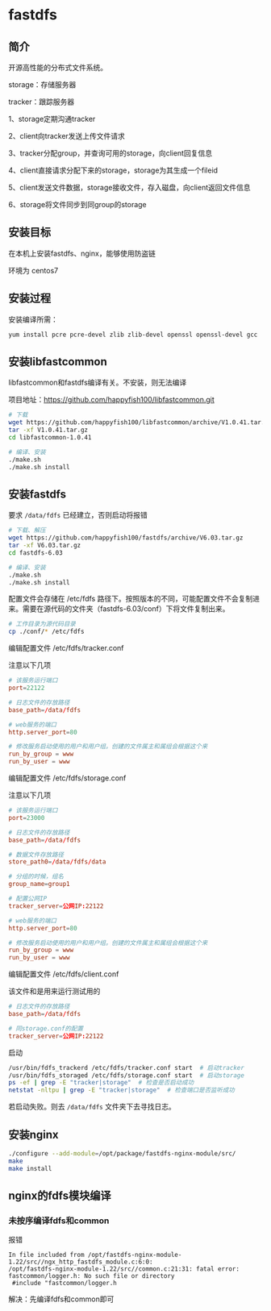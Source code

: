 # fastdfs

## 简介

开源高性能的分布式文件系统。

storage：存储服务器

tracker：跟踪服务器

1、storage定期沟通tracker

2、client向tracker发送上传文件请求

3、tracker分配group，并查询可用的storage，向client回复信息

4、client直接请求分配下来的storage，storage为其生成一个fileid

5、client发送文件数据，storage接收文件，存入磁盘，向client返回文件信息

6、storage将文件同步到同group的storage

## 安装目标

在本机上安装fastdfs、nginx，能够使用防盗链

环境为 centos7

## 安装过程

安装编译所需：

``` bash
yum install pcre pcre-devel zlib zlib-devel openssl openssl-devel gcc
```

## 安装libfastcommon

libfastcommon和fastdfs编译有关。不安装，则无法编译

项目地址：<https://github.com/happyfish100/libfastcommon.git>

``` bash
# 下载
wget https://github.com/happyfish100/libfastcommon/archive/V1.0.41.tar.gz
tar -xf V1.0.41.tar.gz
cd libfastcommon-1.0.41

# 编译、安装
./make.sh
./make.sh install
```

## 安装fastdfs

要求 `/data/fdfs` 已经建立，否则启动将报错

``` bash
# 下载、解压
wget https://github.com/happyfish100/fastdfs/archive/V6.03.tar.gz
tar -xf V6.03.tar.gz
cd fastdfs-6.03

# 编译、安装
./make.sh
./make.sh install
```

配置文件会存储在 /etc/fdfs 路径下。按照版本的不同，可能配置文件不会复制进来。需要在源代码的文件夹（fastdfs-6.03/conf）下将文件复制出来。

``` bash
# 工作目录为源代码目录
cp ./conf/* /etc/fdfs
```

编辑配置文件 /etc/fdfs/tracker.conf

注意以下几项

``` conf
# 该服务运行端口
port=22122

# 日志文件的存放路径
base_path=/data/fdfs

# web服务的端口
http.server_port=80

# 修改服务启动使用的用户和用户组。创建的文件属主和属组会根据这个来
run_by_group = www
run_by_user = www
```

编辑配置文件 /etc/fdfs/storage.conf

注意以下几项

``` conf
# 该服务运行端口
port=23000

# 日志文件的存放路径
base_path=/data/fdfs

# 数据文件存放路径
store_path0=/data/fdfs/data

# 分组的时候，组名
group_name=group1

# 配置公网IP
tracker_server=公网IP:22122

# web服务的端口
http.server_port=80

# 修改服务启动使用的用户和用户组。创建的文件属主和属组会根据这个来
run_by_group = www
run_by_user = www
```

编辑配置文件 /etc/fdfs/client.conf

该文件和是用来运行测试用的

``` conf
# 日志文件的存放路径
base_path=/data/fdfs

# 同storage.conf的配置
tracker_server=公网IP:22122
```

启动

``` bash
/usr/bin/fdfs_trackerd /etc/fdfs/tracker.conf start  # 启动tracker
/usr/bin/fdfs_storaged /etc/fdfs/storage.conf start  # 启动storage
ps -ef | grep -E "tracker|storage"  # 检查是否启动成功
netstat -nltpu | grep -E "tracker|storage"  # 检查端口是否监听成功
```

若启动失败。则去 `/data/fdfs` 文件夹下去寻找日志。

## 安装nginx

``` bash
./configure --add-module=/opt/package/fastdfs-nginx-module/src/
make
make install
```

## nginx的fdfs模块编译

### 未按序编译fdfs和common

报错

```
In file included from /opt/fastdfs-nginx-module-1.22/src//ngx_http_fastdfs_module.c:6:0:
/opt/fastdfs-nginx-module-1.22/src//common.c:21:31: fatal error: fastcommon/logger.h: No such file or directory
 #include "fastcommon/logger.h 
```

解决：先编译fdfs和common即可

